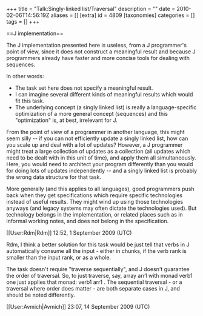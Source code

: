 +++
title = "Talk:Singly-linked list/Traversal"
description = ""
date = 2010-02-06T14:56:19Z
aliases = []
[extra]
id = 4809
[taxonomies]
categories = []
tags = []
+++

==J implementation==

The J implementation presented here is useless, from a J programmer's point of view, since it does not construct a meaningful result and because J programmers already have faster and more concise tools for dealing with sequences.

In other words:

* The task set here does not specify a meaningful result.
* I can imagine several different kinds of meaningful results which would fit this task.
* The underlying concept (a singly linked list) is really a language-specific optimization of a more general concept (sequences) and this "optimization" is, at best, irrelevant for J.

From the point of view of a programmer in another language, this might seem silly -- if you can not efficiently update a singly linked list, how can you scale up and deal with a lot of updates?  However, a J programmer might treat a large collection of updates as a collection (all updates which need to be dealt with in this unit of time), and apply them all simultaneously.  Here, you would need to architect your program differently than you would for doing lots of updates independently -- and a singly linked list is probably the wrong data structure for that task.

More generally (and this applies to all languages), good programmers push back when they get specifications which require specific technologies instead of useful results.  They might wind up using those technologies anyways (and legacy systems may often dictate the technologies used).  But technology belongs in the implementation, or related places such as in informal working notes, and does not belong in the specification.

[[User:Rdm|Rdm]] 12:52, 1 September 2009 (UTC)

Rdm, I think a better solution for this task would be just tell that verbs in J automatically consume all the input - either in chunks, if the verb rank is smaller than the input rank, or as a whole.

The task doesn't require "traverse sequentially", and J doesn't guarantee the order of traversal. So, to just traverse, say, array arr1 with monad verb1 one just applies that monad: verb1 arr1 . The sequential traversal - or a traversal where order does matter - are both separate cases in J, and should be noted differently.

[[User:Avmich|Avmich]] 23:07, 14 September 2009 (UTC)

